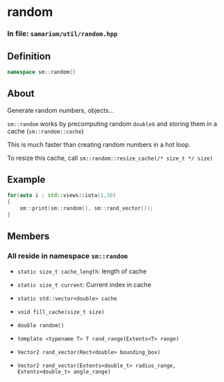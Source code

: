 # random

### In file: `samarium/util/random.hpp`

## Definition

```cpp
namespace sm::random{}
```

## About

Generate random numbers, objects...

`sm::random` works by precomputing random `double`s and storing them in a cache (`sm::random::cache`)

This is much faster than creating random numbers in a hot loop.

To resize this cache, call `sm::random::resize_cache(/* size_t */ size)`

## Example

```cpp
for(auto i : std::views::iota(1,10)
{
    sm::print(sm::random(), sm::rand_vector());
}
```

## Members

### All reside in namespace `sm::random`

- `static size_t cache_length`: length of cache

- `static size_t current`: Current index in cache

- `static std::vector<double> cache`

- `void fill_cache(size_t size)`

- `double random()`

- `template <typename T> T rand_range(Extents<T> range)`

- `Vector2 rand_vector(Rect<double> bounding_box)`

- `Vector2 rand_vector(Extents<double_t> radius_range, Extents<double_t> angle_range)`
